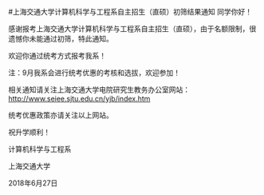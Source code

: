 #上海交通大学计算机科学与工程系自主招生（直硕）初筛结果通知
同学你好！

 

感谢报考上海交通大学计算机科学与工程系自主招生（直硕），由于名额限制，很遗憾你未能通过初筛，特此通知。

 

欢迎你通过统考方式报考我系！

 

注：9月我系会进行统考优惠的考核和选拔，欢迎参加！

 

相关通知请关注上海交通大学电院研究生教务办公室网站：http://www.seiee.sjtu.edu.cn/yjb/index.htm

 

统考优惠政策亦请关注以上网站。

 

祝升学顺利！

 

 

计算机科学与工程系

上海交通大学

2018年6月27日

 

